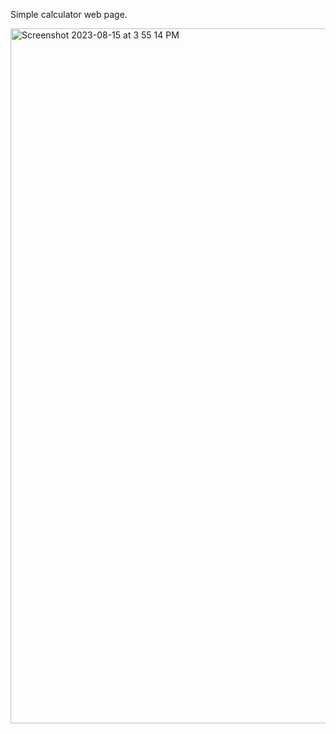 Simple calculator web page.

<img width="1112" alt="Screenshot 2023-08-15 at 3 55 14 PM" src="https://github.com/bipulk69/calculator/assets/117657908/125fc5a2-300d-4543-a00b-ba14b5324916">
